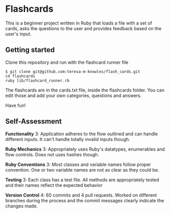 # Flashcards

This is a beginner project written in Ruby that loads a file with a set of cards, asks the questions to the user and provides feedback based on the user's input.

## Getting started

Clone this repository and run with the flashcard runner file
```
$ git clone git@github.com:teresa-m-knowles/flash_cards.git
cd flashcards
ruby lib/flashcard_runner.rb
```
The flashcards are in the cards.txt file, inside the flashcards folder. You can edit those and add your own categories, questions and answers.

Have fun!

## Self-Assessment

**Functionality**
3: Application adheres to the flow outlined and can handle different inputs. It can't handle totally invalid inputs though.


**Ruby Mechanics**
3: Appropriately uses Ruby's datatypes, enumerables and flow controls. Does not uses hashes though.


**Ruby Conventions**
3: Most classes and variable names follow proper convention. One or two variable names are not as clear as they could be.


**Testing**
3: Each class has a test file. All methods are appropriately tested and their names reflect the expected behavior


**Version Control**
4: 60 commits and 4 pull requests. Worked on different branches during the process and the commit messages clearly indicate the changes made. 
